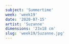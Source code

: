```yaml
---
subject: 'Summertime'
week: 'week19'
date: '2020-07-15'
artist: 'Suzanne'
dimensions: '23x18 cm'
slug: 'week19/Suzanne.jpg'
---
```

